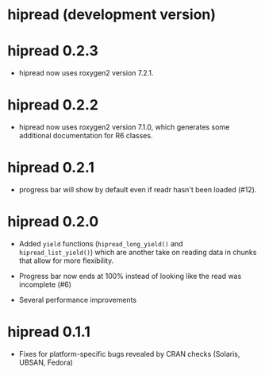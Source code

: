 # hipread (development version)

# hipread 0.2.3
* hipread now uses roxygen2 version 7.2.1.

# hipread 0.2.2
* hipread now uses roxygen2 version 7.1.0, which generates some additional 
  documentation for R6 classes.

# hipread 0.2.1
* progress bar will show by default even if readr hasn't been loaded (#12).

# hipread 0.2.0
* Added `yield` functions (`hipread_long_yield()` and `hipread_list_yield()`) which
  are another take on reading data in chunks that allow for more flexibility.

* Progress bar now ends at 100% instead of looking like the read was incomplete (#6)

* Several performance improvements

# hipread 0.1.1

* Fixes for platform-specific bugs revealed by CRAN checks (Solaris, UBSAN, Fedora)
